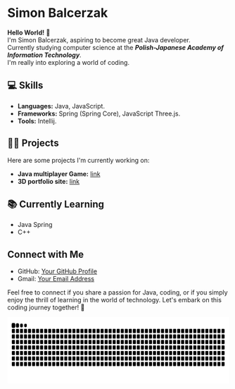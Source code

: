 # Simon Balcerzak

**Hello World!** 👋  
I'm Simon Balcerzak, aspiring to become great Java developer.  
Currently studying computer science at the ***Polish-Japanese Academy of Information Technology***.  
I'm really into exploring a world of coding.
## 💻 Skills
- **Languages:** Java, JavaScript.
- **Frameworks:** Spring (Spring Core), JavaScript Three.js. 
- **Tools:** Intellij.

## 👨‍💻 Projects
Here are some projects I'm currently working on:
- **Java multiplayer Game:** [link](#)
- **3D portfolio site:** [link](#)

## 📚 Currently Learning
- Java Spring
- C++

## Connect with Me
- GitHub: [Your GitHub Profile](#)
- Gmail: [Your Email Address](#)

Feel free to connect if you share a passion for Java, coding, or if you simply enjoy the thrill of learning in the world of technology. Let's embark on this coding journey together! 🚀

<img src="https://raw.githubusercontent.com/PerfectPurplee/PerfectPurplee/output/snake.svg" alt="Snake animation" height="150" />

###





